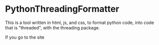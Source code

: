 # PythonThreadingFormatter

This is a tool written in html, js, and css, to format python code, into code that is "threaded", with the threading package.

If you go to the site 
